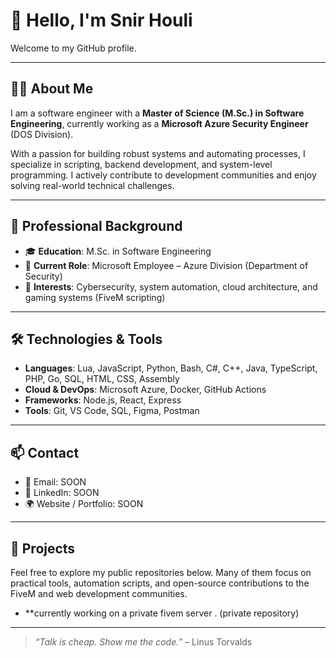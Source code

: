 # 👋 Hello, I'm Snir Houli

Welcome to my GitHub profile.

---

## 👨‍💻 About Me

I am a software engineer with a **Master of Science (M.Sc.) in Software Engineering**, currently working as a **Microsoft Azure Security Engineer** (DOS Division).

With a passion for building robust systems and automating processes, I specialize in scripting, backend development, and system-level programming. I actively contribute to development communities and enjoy solving real-world technical challenges.

---

## 💼 Professional Background

- 🎓 **Education**: M.Sc. in Software Engineering  
- 🏢 **Current Role**: Microsoft Employee – Azure Division (Department of Security)  
- 🧠 **Interests**: Cybersecurity, system automation, cloud architecture, and gaming systems (FiveM scripting)

---

## 🛠️ Technologies & Tools

- **Languages**: Lua, JavaScript, Python, Bash, C#, C++, Java, TypeScript, PHP, Go, SQL, HTML, CSS, Assembly
- **Cloud & DevOps**: Microsoft Azure, Docker, GitHub Actions
- **Frameworks**: Node.js, React, Express
- **Tools**: Git, VS Code, SQL, Figma, Postman

---

## 📫 Contact

- 📧 Email: SOON
- 🔗 LinkedIn: SOON 
- 🌍 Website / Portfolio: SOON

---

## 📂 Projects

Feel free to explore my public repositories below. Many of them focus on practical tools, automation scripts, and open-source contributions to the FiveM and web development communities.
- **currently working on a private fivem server . (private repository)

---

> *“Talk is cheap. Show me the code.”* – Linus Torvalds
